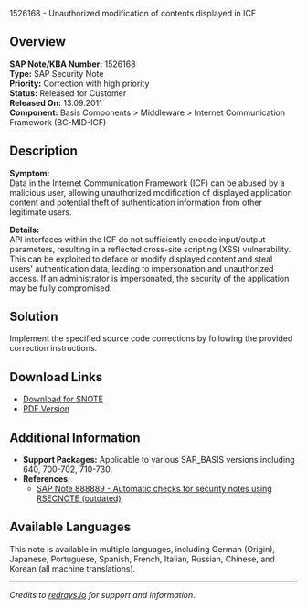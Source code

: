 1526168 - Unauthorized modification of contents displayed in ICF

## Overview

**SAP Note/KBA Number:** 1526168  
**Type:** SAP Security Note  
**Priority:** Correction with high priority  
**Status:** Released for Customer  
**Released On:** 13.09.2011  
**Component:** Basis Components > Middleware > Internet Communication Framework (BC-MID-ICF)

## Description

**Symptom:**  
Data in the Internet Communication Framework (ICF) can be abused by a malicious user, allowing unauthorized modification of displayed application content and potential theft of authentication information from other legitimate users.

**Details:**  
API interfaces within the ICF do not sufficiently encode input/output parameters, resulting in a reflected cross-site scripting (XSS) vulnerability. This can be exploited to deface or modify displayed content and steal users' authentication data, leading to impersonation and unauthorized access. If an administrator is impersonated, the security of the application may be fully compromised.

## Solution

Implement the specified source code corrections by following the provided correction instructions.

## Download Links

- [Download for SNOTE](https://notesdownloads.sap.com/note/0040000009050862017)  
- [PDF Version](https://userapps.support.sap.com/sap/support/sfm/notes/print/0001526168?language=en-US&token=151AD6E8F3BF841235A5638B207F02A5)

## Additional Information

- **Support Packages:** Applicable to various SAP_BASIS versions including 640, 700-702, 710-730.
- **References:**  
  - [SAP Note 888889 - Automatic checks for security notes using RSECNOTE (outdated)](https://me.sap.com/notes/888889)

## Available Languages

This note is available in multiple languages, including German (Origin), Japanese, Portuguese, Spanish, French, Italian, Russian, Chinese, and Korean (all machine translations).

---

*Credits to [redrays.io](https://redrays.io) for support and information.*